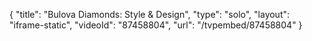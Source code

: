 {
    "title": "Bulova Diamonds: Style & Design",
    "type": "solo",
    "layout": "iframe-static",
    "videoId": "87458804",
    "url": "\/tvpembed\/87458804"
}